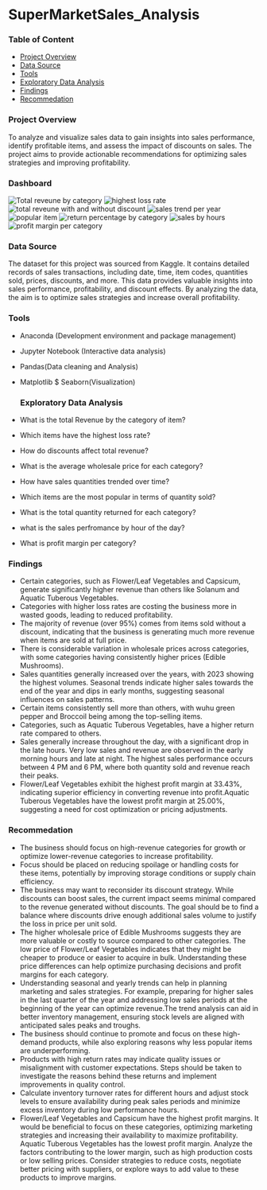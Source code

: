 # SuperMarketSales_Analysis

### Table of Content
- [Project Overview](#project-overview)
- [Data Source](data-source)
- [Tools](#tools)
- [Exploratory Data Analysis](#exploratory-data-analysis)
- [Findings](#findings)
- [Recommedation](#recommedation)

  
### Project Overview

To analyze and visualize sales data to gain insights into sales performance, identify profitable items, and assess the impact of discounts on sales. The project aims to provide actionable recommendations for optimizing sales strategies and improving profitability.

### Dashboard
![Total reveune by category](https://github.com/user-attachments/assets/2d8a4c79-a543-4530-9843-edab5a915224)
![highest loss rate](https://github.com/user-attachments/assets/c889c406-a2aa-4e87-a095-a5d464d9ac7f)
![total reveune with and without discount](https://github.com/user-attachments/assets/04db8d02-c20e-4797-9bef-0950abaa4e0f)
![sales trend per year](https://github.com/user-attachments/assets/81bbd70f-5a35-4e8b-9183-670dde438426)
![popular item](https://github.com/user-attachments/assets/9ce68534-3d75-4bda-908c-a7a412d2c0d4)
![return percentage by category](https://github.com/user-attachments/assets/837742e5-ff69-46ba-8264-5e2eb001e52e)
![sales by hours](https://github.com/user-attachments/assets/d4c002ce-5115-46f6-8db3-9290840ad699)
![profit margin per category](https://github.com/user-attachments/assets/521758a0-fc2b-4c4a-b3d1-4589cd259c66)


### Data Source

The dataset for this project was sourced from Kaggle. It contains detailed records of sales transactions, including date, time, item codes, quantities sold, prices, discounts, and more. This data provides valuable insights into sales performance, profitability, and discount effects. By analyzing the data, the aim is to optimize sales strategies and increase overall profitability. 

### Tools
- Anaconda (Development environment and package management)
- Jupyter Notebook (Interactive data analysis)
- Pandas(Data cleaning and Analysis)
- Matplotlib $ Seaborn(Visualization)

  ### Exploratory Data Analysis
- What is the total Revenue by the category of item?
-  Which items have the highest loss rate?
 - How do discounts affect total revenue?
- What is the average wholesale price for each category?
 - How have sales quantities trended over time?
 -  Which items are the most popular in terms of quantity sold?
  - What is the total quantity returned for each category?
  - what is the sales perfromance by hour of the day?
  -  What is profit margin per category?

### Findings
- Certain categories, such as Flower/Leaf Vegetables and Capsicum, generate significantly higher revenue than others like Solanum and Aquatic Tuberous Vegetables.
-  Categories with higher loss rates are costing the business more in wasted goods, leading to reduced profitability.
- The majority of revenue (over 95%) comes from items sold without a discount, indicating that the business is generating much more revenue when items are sold at full price.
- There is considerable variation in wholesale prices across categories, with some categories having consistently higher prices (Edible Mushrooms).
- Sales quantities generally increased over the years, with 2023 showing the highest volumes. Seasonal trends indicate higher sales towards the end of the year and dips in early months, suggesting seasonal influences on sales patterns.
-  Certain items consistently sell more than others, with wuhu green pepper  and Broccoil being among the top-selling items.
-  Categories, such as Aquatic Tuberous Vegetables, have a higher return rate compared to others.
- Sales generally increase throughout the day, with a significant drop in the late hours. Very low sales and revenue are observed in the early morning hours and late at night.  The highest sales performance occurs between 4 PM and 6 PM, where both quantity sold and revenue reach their peaks.
- Flower/Leaf Vegetables exhibit the highest profit margin at 33.43%, indicating superior efficiency in converting revenue into profit.Aquatic Tuberous Vegetables have the lowest profit margin at 25.00%, suggesting a need for cost optimization or pricing adjustments.

 ### Recommedation
 - The business should focus on high-revenue categories for growth or optimize lower-revenue categories to increase profitability.
 - Focus should be placed on reducing spoilage or handling costs for these items, potentially by improving storage conditions or supply chain efficiency.
 - The business may want to reconsider its discount strategy. While discounts can boost sales, the current impact seems minimal compared to the revenue generated without discounts. The goal should be to find a balance where discounts drive enough additional sales volume to justify the loss in price per unit sold.
 - The higher wholesale price of Edible Mushrooms suggests they are more valuable or costly to source compared to other categories. The low price of Flower/Leaf Vegetables indicates that they might be cheaper to produce or easier to acquire in bulk. Understanding these price differences can help optimize purchasing decisions and profit margins for each category.
 - Understanding seasonal and yearly trends can help in planning marketing and sales strategies. For example, preparing for higher sales in the last quarter of the year and addressing low sales periods at the beginning of the year can optimize revenue.The trend analysis can aid in better inventory management, ensuring stock levels are aligned with anticipated sales peaks and troughs.
 - The business should continue to promote and focus on these high-demand products, while also exploring reasons why less popular items are underperforming.
 - Products with high return rates may indicate quality issues or misalignment with customer expectations. Steps should be taken to investigate the reasons behind these returns and implement improvements in quality control.
 -  Calculate inventory turnover rates for different hours and adjust stock levels to ensure availability during peak sales periods and minimize excess inventory during low performance hours.
- Flower/Leaf Vegetables and Capsicum have the highest profit margins. It would be beneficial to focus on these categories, optimizing marketing strategies and increasing their availability to maximize profitability. Aquatic Tuberous Vegetables has the lowest profit margin. Analyze the factors contributing to the lower margin, such as high production costs or low selling prices. Consider strategies to reduce costs, negotiate better pricing with suppliers, or explore ways to add value to these products to improve margins.






  
